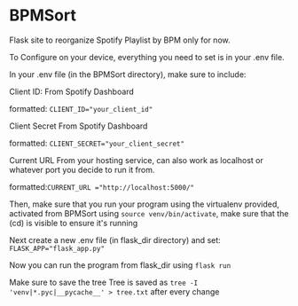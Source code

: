 # BPMSort
Flask site to reorganize Spotify Playlist by BPM only for now.

To Configure on your device, everything you need to set is in your .env file.

In your .env file (in the BPMSort directory), make sure to include:

Client ID: From Spotify Dashboard 
  
  formatted: ```CLIENT_ID="your_client_id"```

Client Secret From Spotify Dashboard 
  
  formatted:  ```CLIENT_SECRET="your_client_secret"```

Current URL From your hosting service, can also work as localhost or whatever port you decide to run it from. 
  
  formatted:```CURRENT_URL ="http://localhost:5000/"```

Then, make sure that you run your program using the virtualenv provided, activated from BPMSort using ```source venv/bin/activate```, 
make sure that the (cd) is visible to ensure it's running

Next create a new .env file (in flask_dir directory) and set:
```FLASK_APP="flask_app.py"```

Now you can run the program from flask_dir using ```flask run```

Make sure to save the tree
Tree is saved as 
```tree -I 'venv|*.pyc|__pycache__' > tree.txt```
after every change
